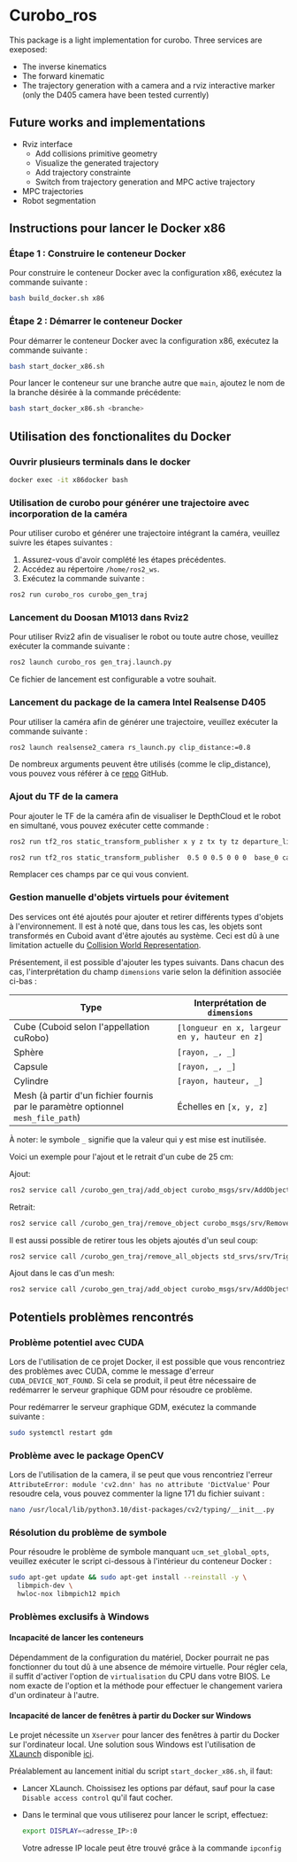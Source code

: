 # Curobo_ros

This package is a light implementation for curobo. Three services are exeposed:

- The inverse kinematics
- The forward kinematic
- The trajectory generation with a camera and a rviz interactive marker (only the D405 camera have been tested currently)

## Future works and implementations

- Rviz interface
  - Add collisions primitive geometry
  - Visualize the generated trajectory
  - Add trajectory constrainte
  - Switch from trajectory generation and MPC active trajectory
- MPC trajectories
- Robot segmentation

## Instructions pour lancer le Docker x86

### Étape 1 : Construire le conteneur Docker

Pour construire le conteneur Docker avec la configuration x86, exécutez la commande suivante :

```bash
bash build_docker.sh x86
```

### Étape 2 : Démarrer le conteneur Docker

Pour démarrer le conteneur Docker avec la configuration x86, exécutez la commande suivante :

```bash
bash start_docker_x86.sh
```

Pour lancer le conteneur sur une branche autre que `main`, ajoutez le nom de la branche désirée à la commande précédente:

```bash
bash start_docker_x86.sh <branche>
```


## Utilisation des fonctionalites du Docker

<!-- ### Instructions pour lancer les scripts de curobo

Pour exécuter les scripts de curobo, utilisez la commande suivante :

```bash
python /chemin/vers/le/script
```

Remplacez `/chemin/vers/le/script` par le chemin réel du script que vous souhaitez exécuter. -->
### Ouvrir plusieurs terminals dans le docker

```bash
docker exec -it x86docker bash
```

### Utilisation de curobo pour générer une trajectoire avec incorporation de la caméra

Pour utiliser curobo et générer une trajectoire intégrant la caméra, veuillez suivre les étapes suivantes :

1. Assurez-vous d'avoir complété les étapes précédentes.
2. Accédez au répertoire `/home/ros2_ws`.
3. Exécutez la commande suivante :

```bash
ros2 run curobo_ros curobo_gen_traj
```

### Lancement du Doosan M1013 dans Rviz2

Pour utiliser Rviz2 afin de visualiser le robot ou toute autre chose, veuillez exécuter la commande suivante :

```bash
ros2 launch curobo_ros gen_traj.launch.py
```

Ce fichier de lancement est configurable a votre souhait.

### Lancement du package de la camera Intel Realsense D405

Pour utiliser la caméra afin de générer une trajectoire, veuillez exécuter la commande suivante :

```bash
ros2 launch realsense2_camera rs_launch.py clip_distance:=0.8
```

De nombreux arguments peuvent être utilisés (comme le clip_distance), vous pouvez vous référer à ce [repo](https://github.com/IntelRealSense/realsense-ros) GitHub.

### Ajout du TF de la camera

Pour ajouter le TF de la caméra afin de visualiser le DepthCloud et le robot en simultané, vous pouvez exécuter cette commande :

```bash
ros2 run tf2_ros static_transform_publisher x y z tx ty tz departure_link arrival_link
```

```bash
ros2 run tf2_ros static_transform_publisher  0.5 0 0.5 0 0 0  base_0 camera_link
```

Remplacer ces champs par ce qui vous convient.

### Gestion manuelle d'objets virtuels pour évitement

Des services ont été ajoutés pour ajouter et retirer différents types d'objets à l'environnement. Il est à noté que, dans tous les cas, les objets sont transformés en Cuboid avant d'être ajoutés au système. Ceci est dû à une limitation actuelle du [Collision World Representation](https://curobo.org/get_started/2c_world_collision.html).

Présentement, il est possible d'ajouter les types suivants. Dans chacun des cas, l'interprétation du champ `dimensions` varie selon la définition associée ci-bas :

| Type      | Interprétation de `dimensions` |
| --------- | ----------------------------- |
| Cube (Cuboid selon l'appellation cuRobo) | `[longueur en x, largeur en y, hauteur en z]` |
| Sphère | `[rayon, _, _]` |
| Capsule | `[rayon, _, _]` |
| Cylindre | `[rayon, hauteur, _]` |
| Mesh (à partir d'un fichier fournis par le paramètre optionnel `mesh_file_path`) | Échelles en `[x, y, z]` |

À noter: le symbole `_` signifie que la valeur qui y est mise est inutilisée.

Voici un exemple pour l'ajout et le retrait d'un cube de 25 cm:

Ajout:

```bash
ros2 service call /curobo_gen_traj/add_object curobo_msgs/srv/AddObject "{type: 0, name: 'test_cuboid', pose: {position: {x: 0.70, y: 0.0, z: 1.0}, orientation: {x: 1.0, y: 0.0, z: 0.0, w: 1.0}}, dimensions: {x: 0.25, y: 0.25, z: 0.25}, color: {r: 1.0, g: 0.0, b: 0.0, a: 1.0}}"
```

Retrait:

```bash
ros2 service call /curobo_gen_traj/remove_object curobo_msgs/srv/RemoveObject "{name: 'test_cuboid'}"
```

Il est aussi possible de retirer tous les objets ajoutés d'un seul coup:

```bash
ros2 service call /curobo_gen_traj/remove_all_objects std_srvs/srv/Trigger
```

Ajout dans le cas d'un mesh:

```bash
ros2 service call /curobo_gen_traj/add_object curobo_msgs/srv/AddObject "{type: 4, name: 'test_mesh', mesh_file_path: '/home/ros2_ws/src/curobo_ros/curobo_doosan/src/m1013/meshes/m1013_white/MF1013_0_0.dae', pose: {position: {x: 0.40, y: 0.0, z: 1.0}, orientation: {x: 1.0, y: 0.0, z: 0.0, w: 1.0}}, dimensions: {x: 0.0025, y: 0.0025, z: 0.0025}, color: {r: 1.0, g: 0.0, b: 0.0, a: 1.0}}"
```

## Potentiels problèmes rencontrés

### Problème potentiel avec CUDA

Lors de l'utilisation de ce projet Docker, il est possible que vous rencontriez des problèmes avec CUDA, comme le message d'erreur `CUDA_DEVICE_NOT_FOUND`. Si cela se produit, il peut être nécessaire de redémarrer le serveur graphique GDM pour résoudre ce problème.

Pour redémarrer le serveur graphique GDM, exécutez la commande suivante :

```bash
sudo systemctl restart gdm
```

### Problème avec le package OpenCV

Lors de l'utilisation de la camera, il se peut que vous rencontriez l'erreur `AttributeError: module 'cv2.dnn' has no attribute 'DictValue'`
Pour resoudre cela, vous pouvez commenter la ligne 171 du fichier suivant :

```bash
nano /usr/local/lib/python3.10/dist-packages/cv2/typing/__init__.py
```

### Résolution du problème de symbole

Pour résoudre le problème de symbole manquant `ucm_set_global_opts`, veuillez exécuter le script ci-dessous à l'intérieur du conteneur Docker :

```bash
sudo apt-get update && sudo apt-get install --reinstall -y \
  libmpich-dev \
  hwloc-nox libmpich12 mpich
```

### Problèmes exclusifs à Windows

#### Incapacité de lancer les conteneurs

Dépendamment de la configuration du matériel, Docker pourrait ne pas fonctionner du tout dû à une absence de mémoire virtuelle. Pour régler cela, il suffit d'activer l'option de `virtualisation` du CPU dans votre BIOS. Le nom exacte de l'option et la méthode pour effectuer le changement variera d'un ordinateur à l'autre.

#### Incapacité de lancer de fenêtres à partir du Docker sur Windows

Le projet nécessite un `Xserver` pour lancer des fenêtres à partir du Docker sur l'ordinateur local. Une solution sous Windows est l'utilisation de [XLaunch](https://x.cygwin.com/docs/xlaunch/) disponible [ici](https://sourceforge.net/projects/vcxsrv/).

Préalablement au lancement initial du script `start_docker_x86.sh`, il faut:

- Lancer XLaunch. Choissisez les options par défaut, sauf pour la case `Disable access control` qu'il faut cocher.
- Dans le terminal que vous utiliserez pour lancer le script, effectuez:

  ```bash
  export DISPLAY=<adresse_IP>:0
  ```

  Votre adresse IP locale peut être trouvé grâce à la commande `ipconfig`
